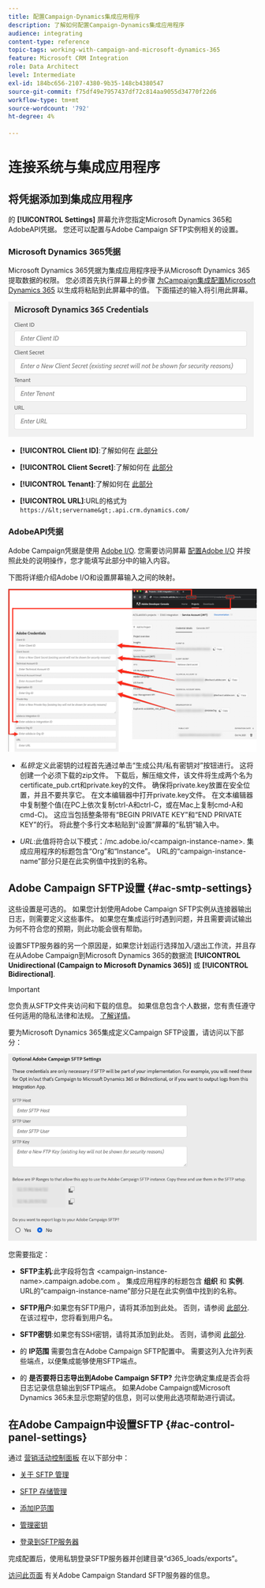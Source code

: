 ```yaml
---
title: 配置Campaign-Dynamics集成应用程序
description: 了解如何配置Campaign-Dynamics集成应用程序
audience: integrating
content-type: reference
topic-tags: working-with-campaign-and-microsoft-dynamics-365
feature: Microsoft CRM Integration
role: Data Architect
level: Intermediate
exl-id: 184bc656-2107-4380-9b35-148cb4380547
source-git-commit: f75df49e7957437df72c814aa9055d34770f22d6
workflow-type: tm+mt
source-wordcount: '792'
ht-degree: 4%

---
```


# 连接系统与集成应用程序

## 将凭据添加到集成应用程序

的 **[!UICONTROL Settings]** 屏幕允许您指定Microsoft Dynamics 365和AdobeAPI凭据。 您还可以配置与Adobe Campaign SFTP实例相关的设置。

### Microsoft Dynamics 365凭据

Microsoft Dynamics 365凭据为集成应用程序授予从Microsoft Dynamics 365提取数据的权限。  您必须首先执行屏幕上的步骤 [为Campaign集成配置Microsoft Dynamics 365](../../integrating/using/d365-acs-configure-d365.md) 以生成将粘贴到此屏幕中的值。 下面描述的输入将引用此屏幕。

![](assets/do-not-localize/d365-to-acs-ui-page-workflows-settings-d365.png)

* **[!UICONTROL Client ID]**:了解如何在 [此部分](../../integrating/using/d365-acs-configure-d365.md#register-a-new-app)

* **[!UICONTROL Client Secret]**:了解如何在 [此部分](../../integrating/using/d365-acs-configure-d365.md#generate-a-client-secret)

* **[!UICONTROL Tenant]**:了解如何在 [此部分](../../integrating/using/d365-acs-configure-d365.md#get-the-tenant-id)

* **[!UICONTROL URL]**:URL的格式为 `https://&lt;servername&gt;.api.crm.dynamics.com/`

### AdobeAPI凭据

Adobe Campaign凭据是使用 [Adobe I/O](https://www.adobe.io/). 您需要访问屏幕 [配置Adobe I/O](../../integrating/using/d365-acs-configure-adobe-io.md) 并按照此处的说明操作，您才能填写此部分中的输入内容。

下图将详细介绍Adobe I/O和设置屏幕输入之间的映射。

![](assets/do-not-localize/d365-to-acs-ui-page-workflows-settings-adobeio.png)

* *私钥*:定义此密钥的过程首先通过单击“生成公共/私有密钥对”按钮进行。 这将创建一个必须下载的zip文件。 下载后，解压缩文件，该文件将生成两个名为certificate_pub.crt和private.key的文件。 确保将private.key放置在安全位置，并且不要共享它。 在文本编辑器中打开private.key文件。 在文本编辑器中复制整个值(在PC上依次复制ctrl-A和ctrl-C，或在Mac上复制cmd-A和cmd-C)。 这应当包括整条带有“BEGIN PRIVATE KEY”和“END PRIVATE KEY”的行。 将此整个多行文本粘贴到“设置”屏幕的“私钥”输入中。

* *URL*:此值将符合以下模式：/mc.adobe.io/&lt;campaign-instance-name>. 集成应用程序的标题包含“Org”和“Instance”。 URL的“campaign-instance-name”部分只是在此实例值中找到的名称。

## Adobe Campaign SFTP设置 {#ac-smtp-settings}

这些设置是可选的。 如果您计划使用Adobe Campaign SFTP实例从连接器输出日志，则需要定义这些事件。 如果您在集成运行时遇到问题，并且需要调试输出为何不符合您的预期，则此功能会很有帮助。

设置SFTP服务器的另一个原因是，如果您计划运行选择加入/退出工作流，并且存在从Adobe Campaign到Microsoft Dynamics 365的数据流 **[!UICONTROL Unidirectional (Campaign to Microsoft Dynamics 365)]** 或 **[!UICONTROL Bidirectional]**.

>[!IMPORTANT]
>
>您负责从SFTP文件夹访问和下载的信息。 如果信息包含个人数据，您有责任遵守任何适用的隐私法律和法规。 [了解详情](../../integrating/using/d365-acs-notices-and-recommendations.md#acs-msdyn-manage-privacy)。

要为Microsoft Dynamics 365集成定义Campaign SFTP设置，请访问以下部分：

![](assets/do-not-localize/d365-to-acs-ui-page-workflows-settings-sftp.png)

您需要指定：

* **SFTP主机**:此字段将包含 &lt;campaign-instance-name>.campaign.adobe.com 。 集成应用程序的标题包含 **组织** 和 **实例**. URL的“campaign-instance-name”部分只是在此实例值中找到的名称。

* **SFTP用户**:如果您有SFTP用户，请将其添加到此处。 否则，请参阅 [此部分](#ac-control-panel-settings). 在该过程中，您将看到用户名。

* **SFTP密钥**:如果您有SSH密钥，请将其添加到此处。 否则，请参阅 [此部分](#ac-control-panel-settings).

* 的 **IP范围** 需要包含在Adobe Campaign SFTP配置中。 需要这列入允许列表些端点，以便集成能够使用SFTP端点。

* 的 **是否要将日志导出到Adobe Campaign SFTP?** 允许您确定集成是否会将日志记录信息输出到SFTP端点。 如果Adobe Campaign或Microsoft Dynamics 365未显示您期望的信息，则可以使用此选项帮助进行调试。

## 在Adobe Campaign中设置SFTP {#ac-control-panel-settings}

通过 [营销活动控制面板](https://experienceleague.adobe.com/docs/control-panel/using/control-panel-home.html?lang=zh-Hans) 在以下部分中：

* [关于 SFTP 管理](https://experienceleague.adobe.com/docs/control-panel/using/sftp-management/about-sftp-management.html?lang=zh-Hans#sftp-management)

* [SFTP 存储管理](https://experienceleague.adobe.com/docs/control-panel/using/sftp-management/key-management.html?lang=en#installing-ssh-key)

* [添加IP范围](https://experienceleague.adobe.com/docs/control-panel/using/sftp-management/ip-range-allow-listing.html?lang=en#sftp-management)

* [管理密钥](https://experienceleague.adobe.com/docs/control-panel/using/sftp-management/key-management.html?lang=en#sftp-management)

* [登录到SFTP服务器](https://experienceleague.adobe.com/docs/control-panel/using/sftp-management/logging-into-sftp-server.html?lang=en#sftp-management)

完成配置后，使用私钥登录SFTP服务器并创建目录“d365_loads/exports”。

[访问此页面](https://experienceleague.adobe.com/docs/campaign-standard-learn/control-panel/sftp-management/monitoring-server-capacity.html?lang=en#sftp-management) 有关Adobe Campaign Standard SFTP服务器的信息。
